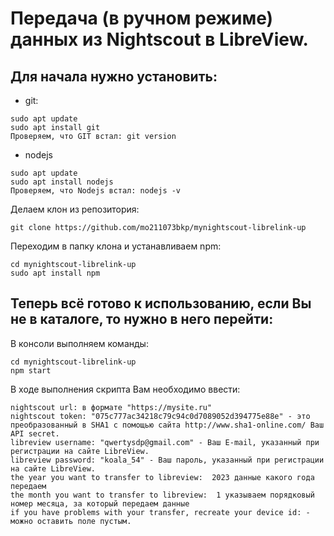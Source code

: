 # Передача (в ручном режиме) данных из Nightscout в LibreView.

## Для начала нужно установить:
- git:
```
sudo apt update
sudo apt install git
Проверяем, что GIT встал: git version
```
- nodejs
```
sudo apt update
sudo apt install nodejs
Проверяем, что Nodejs встал: nodejs -v
```

Делаем клон из репозитория:
```
git clone https://github.com/mo211073bkp/mynightscout-librelink-up
```

Переходим в папку клона и устанавливаем npm:
```
cd mynightscout-librelink-up
sudo apt install npm
```


## Теперь всё готово к использованию, если Вы не в каталоге, то нужно в него перейти:

В консоли выполняем команды:
```
cd mynightscout-librelink-up
npm start
```
В ходе выполнения скрипта Вам необходимо ввести:
```
nightscout url: в формате "https://mysite.ru"
nightscout token: "075c777ac34218c79c94c0d7089052d394775e88e" - это преобразованный в SHA1 с помощью сайта http://www.sha1-online.com/ Ваш API secret.
libreview username: "qwertysdp@gmail.com" - Ваш E-mail, указанный при регистрации на сайте LibreView.
libreview password: "koala_54" - Ваш пароль, указанный при регистрации на сайте LibreView.
the year you want to transfer to libreview:  2023 данные какого года передаем
the month you want to transfer to libreview:  1 указываем порядковый номер месяца, за который передаем данные
if you have problems with your transfer, recreate your device id: - можно оставить поле пустым.
```
